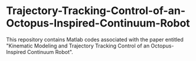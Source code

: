 # Trajectory-Tracking-Control-of-an-Octopus-Inspired-Continuum-Robot
This repository contains Matlab codes associated with the paper entitled "Kinematic Modeling and Trajectory Tracking Control of an Octopus-Inspired Continuum Robot". 
